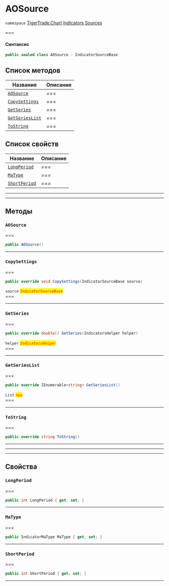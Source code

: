 # AOSource

`namespace` [TigerTrade.Chart](../../../../).[Indicators](../).[Sources](./)

\===

#### Синтаксис

```csharp
public sealed class AOSource : IndicatorSourceBase
```

## Список методов

| Название                                               | Описание |
| ------------------------------------------------------ | -------- |
| [`AOSource`](aosource.cs.md#method-aosource)           | _===_    |
| [`CopySettings`](aosource.cs.md#method-copysettings)   | _===_    |
| [`GetSeries`](aosource.cs.md#method-getseries)         | _===_    |
| [`GetSeriesList`](aosource.cs.md#method-getserieslist) | _===_    |
| [`ToString`](aosource.cs.md#method-tostring)           | _===_    |

## Список свойств

| Название                                             | Описание |
| ---------------------------------------------------- | -------- |
| [`LongPeriod`](aosource.cs.md#property-longperiod)   | _===_    |
| [`MaType`](aosource.cs.md#property-matype)           | _===_    |
| [`ShortPeriod`](aosource.cs.md#property-shortperiod) | _===_    |

***

***

## Методы

### `AOSource` <a href="#method-aosource" id="method-aosource"></a>

\===

```csharp
public AOSource()
```

***

### `CopySettings` <a href="#method-copysettings" id="method-copysettings"></a>

\===

```csharp
public override void CopySettings(IndicatorSourceBase source)
```

`source` _<mark style="color:red;">`IndicatorSourceBase`</mark>_\
_===_

***

### `GetSeries` <a href="#method-getseries" id="method-getseries"></a>

\===

```csharp
public override double[] GetSeries(IndicatorsHelper helper)
```

`helper` _<mark style="color:red;">`IndicatorsHelper`</mark>_\
_===_

***

### `GetSeriesList` <a href="#method-getserieslist" id="method-getserieslist"></a>

\===

```csharp
public override IEnumerable<string> GetSeriesList()
```

`List` _<mark style="color:red;">`new`</mark>_\
_===_

***

### `ToString` <a href="#method-tostring" id="method-tostring"></a>

\===

```csharp
public override string ToString()
```

***

***

***

## Свойства

### `LongPeriod` <a href="#property-longperiod" id="property-longperiod"></a>

\===

```csharp
public int LongPeriod { get; set; }
```

***

### `MaType` <a href="#property-matype" id="property-matype"></a>

\===

```csharp
public IndicatorMaType MaType { get; set; }
```

***

### `ShortPeriod` <a href="#property-shortperiod" id="property-shortperiod"></a>

\===

```csharp
public int ShortPeriod { get; set; }
```

***
